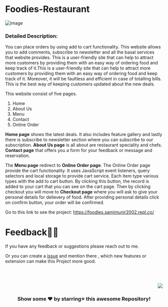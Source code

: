 # Foodies-Restaurant

![image](https://github.com/samipak458/Foodies-Restaurant/assets/52650290/51f1c0f0-ab09-458f-a7be-8b4394a626fe)

### Detailed Description:

You can place orders by using add to cart functionality. This website allows you to add comments, subscribe to newsletter and all the basal services that website provides. This is a user-friendly site that can help to attract more customers by providing them with an easy way of ordering food and keep track of it.This is a user-friendly site that can help to attract more customers by providing them with an easy way of ordering food and keep track of it. Moreover, it will be faultless and efficient in case of totalling bills. This is the best way of keeping customers updated about the new deals. 

This website consist of five pages.
1. Home
2. About Us
3. Menu
4. Contact
5. Online Order

**Home page** shows the latest deals. It also includes feature gallery and lastly there is subscribe to newsletter section where you can subscribe to our subscription. **About Us page** is all about are restaurant speciality and chefs. **Contact page** that offers you a form for your feedback or message and reservation. 

The **Menu page** redirect to **Online Order page**. The Online Order page provide the cart functionality. It uses JavaScript event listeners, query selectors and local storage to provide cart service. Each item type various types with the add to cart button. By clicking this button, the record is added to your cart that you can see on the cart page. Then by clicking checkout you will move to **Checkout page** where you will ask to give your personal details for delievery of food. After providing personal details click on confirm button, your order will be confirmed.

Go to this link to see the project: https://foodies.samimunir2002.repl.co/


# Feedback✌🏼

If you have any feedback or suggestions please reach out to me.  

Or you can create a  <a href="https://github.com/samipak458/Foodies-Restaurant/issues">issue</a> and mention there , which new features or extension can make this Project more good.

<!-- ------------------------------------------------------------------------------------------------------------------------------------------------------------------ -->

<br>
  
<br>

<p align="right"><a href="#top"><img src="https://img.shields.io/badge/-Back%20to%20Top-red?style=for-the-badge" /></a></p>

<div align="center">

### Show some ❤️ by starring⭐ this awesome Repository!

</div>
  
  
<div id="Bottom"></div>
